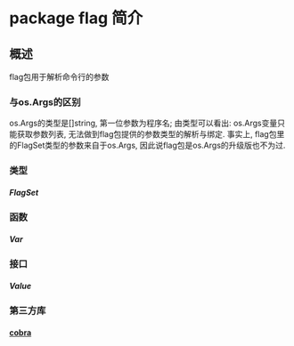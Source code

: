 # package flag 简介

## 概述
flag包用于解析命令行的参数

### 与os.Args的区别

os.Args的类型是[]string, 第一位参数为程序名; 由类型可以看出: os.Args变量只能获取参数列表, 无法做到flag包提供的参数类型的解析与绑定. 事实上, flag包里的FlagSet类型的参数来自于os.Args, 因此说flag包是os.Args的升级版也不为过.


### 类型

##### FlagSet

### 函数

##### Var

### 接口

##### Value

### 第三方库

#### [cobra](https://github.com/spf13/cobra)


